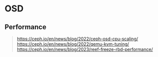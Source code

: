 # OSD

## Performance 

> https://ceph.io/en/news/blog/2022/ceph-osd-cpu-scaling/
> https://ceph.io/en/news/blog/2022/qemu-kvm-tuning/
> https://ceph.io/en/news/blog/2023/reef-freeze-rbd-performance/
